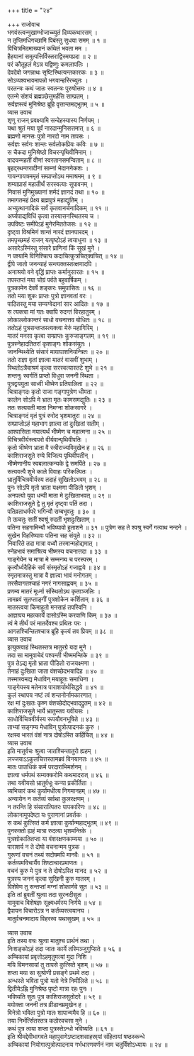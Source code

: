 +++
title = "२४"

+++
राजोवाच  
भगवंस्त्वन्मुखाम्भोजाच्च्युतं दिव्यकथारसम् ।  
न तृप्तिमधिगच्छामि पिबंस्तु सुधया समम् ॥ १ ॥  
विचित्रमिदमाख्यानं कथितं भवता मम ।  
हैहयानां समुत्पत्तिर्विस्तराद्विस्मयप्रदा ॥ २ ॥  
परं कौतूहलं मेऽत्र यद्विष्णुः कमलापतिः ।  
देवदेवो जगन्नाथः सृष्टिस्थित्यन्तकारकः ॥ ३ ॥  
सोऽप्यश्वभावमापन्नो भगवान्हरिरच्युतः ।  
परतन्त्रः कथं जातः स्वतन्त्रः पुरुषोत्तमः ॥ ४ ॥  
एतन्मे संशयं ब्रह्मञ्छेत्तुमर्हसि साम्प्रतम् ।  
सर्वज्ञस्त्वं मुनिश्रेष्ठ ब्रूहि वृत्तान्तमद्‌भुतम् ॥ ५ ॥  
व्यास उवाच  
शृणु राजन् प्रवक्ष्यामि सन्देहस्यास्य निर्णयम् ।  
यथा श्रुतं मया पूर्वं नारदान्मुनिसत्तमात् ॥ ६ ॥  
ब्रह्मणो मानसः पुत्रो नारदो नाम तापसः ।  
सर्वज्ञः सर्वगः शान्तः सर्वलोकप्रियः कविः ॥ ७ ॥  
स चैकदा मुनिश्रेष्ठो विचरन्पृथिवीमिमाम् ।  
वादयन्महतीं वीणां स्वरतानसमन्विताम् ॥ ८ ॥  
बृहद्‌रथन्तरादीनां साम्नां भेदाननेकशः ।  
गायन्गायत्रममृतं सम्प्राप्तोऽथ ममाश्रमम् ॥ ९ ॥  
शम्याप्रासं महातीर्थं सरस्वत्याः सुपावनम् ।  
निवासं मुनिमुख्यानां शर्मदं ज्ञानदं तथा ॥ १० ॥  
तमागतमहं प्रेक्ष्य ब्रह्मपुत्रं महाद्युतिम् ।  
अभ्युत्थानादिकं सर्वं कृतवानर्चनादिकम् ॥ ११ ॥  
अर्घ्यपाद्यविधिं कृत्वा तस्यासनस्थितस्य च ।  
उपविष्टः समीपेऽहं मुनेरमिततेजसः ॥ १२ ॥  
दृष्ट्वा विश्रमिणं शान्तं नारदं ज्ञानपारदम् ।  
तमपृच्छमहं राजन् यत्पृष्टोऽहं त्वयाधुना ॥ १३ ॥  
असारेऽस्मिंस्तु संसारे प्राणिनां किं सुखं मुने ।  
न पश्यामि विनिश्चित्य कदाचित्कुत्रचित्‌क्वचित् ॥ १४ ॥  
द्वीपे जातो जनन्याहं सन्त्यक्तस्तत्क्षणादपि ।  
अनाश्रयो वने वृद्धिं प्राप्तः कर्मानुसारतः ॥ १५ ॥  
तपस्तप्तं मया चोग्रं पर्वते बहुवार्षिकम् ।  
पुत्रकामेन देवर्षे शङ्करः समुपासितः ॥ १६ ॥  
ततो मया शुकः प्राप्तः पुत्रो ज्ञानवतां वरः ।  
पाठितस्तु मया सम्यग्वेदानां सार आदितः ॥ १७ ॥  
स त्यक्त्वा मां गतः क्वापि रुदन्तं विरहातुरम् ।  
लोकाल्लोकान्तरं साधो वचनात्तव बोधितः ॥ १८ ॥  
ततोऽहं पुत्रसन्तप्तस्त्यक्त्वा मेरुं महागिरिम् ।  
मातरं मनसा कृत्वा सम्प्राप्तः कुरुजाङ्गलम् ॥ १९ ॥  
पुत्रस्नेहादतितरां कृशाङ्गः शोकसंयुतः ।  
जानन्मिथ्येति संसारं मायापाशनियन्त्रितः ॥ २० ॥  
ततो राज्ञा वृतां ज्ञात्वा मातरं वासवीं शुभाम् ।  
स्थितोऽत्रैवाश्रमं कृत्वा सरस्वत्यास्तटे शुभे ॥ २१ ॥  
शन्तनुः स्वर्गतिं प्राप्तो विधुरा जननी स्थिता ।  
पुत्रद्वययुता साध्वी भीष्मेण प्रतिपालिता ॥ २२ ॥  
चित्राङ्गदः कृतो राजा गङ्गापुत्रेण धीमता ।  
कालेन सोऽपि मे भ्राता मृतः कामसमद्युतिः ॥ २३ ॥  
ततः सत्यवती माता निमग्ना शोकसागरे ।  
चित्राङ्गदं मृतं पुत्रं रुरोद भृशमातुरा ॥ २४ ॥  
सम्प्राप्तोऽहं महाभाग ज्ञात्वा तां दुःखितां सतीम् ।  
आश्वासिता मयात्यर्थं भीष्मेण च महात्मना ॥ २५ ॥  
विचित्रवीर्यस्त्वपरो वीर्यवान्पृथिवीपतिः ।  
कृतो भीष्मेण भ्राता वै स्त्रीराज्यविमुखेन ह ॥ २६ ॥  
काशिराजसुते रम्ये विजित्य पृथिवीपतीन् ।  
भीष्मेणानीय स्वबलात्कन्यके द्वे समर्पिते ॥ २७ ॥  
सत्यवत्यै शुभे काले विवाहः परिकल्पितः ।  
भ्रातुर्विचित्रवीर्यस्य तदाहं सुखितोऽभवम् ॥ २८ ॥  
पुनः सोऽपि मृतो भ्राता यक्ष्मणा पीडितो भृशम् ।  
अनपत्यो युवा धन्वी माता मे दुःखिताभवत् ॥ २९ ॥  
काशिराजसुते द्वे तु मृतं दृष्ट्वा पतिं तदा ।  
पतिव्रताधर्मपरे भगिन्यौ सम्बभूवतुः ॥ ३० ॥  
ते ऊचतुः सतीं श्वश्रूं रुदतीं भृशदुःखिताम् ।  
पतिना सहगामिन्यौ भविष्यावो हुताशने ॥ ३१ ॥
पुत्रेण सह ते श्वश्रु स्वर्गे गत्वाथ नन्दने ।  
सुखेन विहरिष्यावः पतिना सह संयुते ॥ ३२ ॥  
निवारिते तदा मात्रा वध्वौ तस्मान्महोद्यमात् ।  
स्नेहभावं समाश्रित्य भीष्मस्य वचनात्तदा ॥ ३३ ॥  
गाङ्गेयेन च मात्रा मे सम्मन्त्र्य च परस्परम् ।  
कृत्वौर्ध्वदैहिकं सर्वं संस्मृतोऽहं गजाह्वये ॥ ३४ ॥  
स्मृतमात्रस्तु मात्रा वै ज्ञात्वा भावं मनोगतम् ।  
तरसैवागतश्चाहं नगरं नागसाह्वयम् ॥ ३५ ॥  
प्रणम्य मातरं मूर्ध्ना संस्थितोऽथ कृताञ्जलिः ।  
तामब्रवं सुतप्ताङ्गीं पुत्रशोकेन कर्शिताम् ॥ ३६ ॥  
मातस्त्वया किमाहूतो मनसाहं तपस्विनि ।  
आज्ञापय महत्कार्ये दासोऽस्मि करवाणि किम् ॥ ३७ ॥  
त्वं मे तीर्थं परं मातर्देवश्च प्रथितः परः ।  
आगतश्चिन्तितश्चात्र ब्रूहि कृत्यं तव प्रियम् ॥ ३८ ॥  
व्यास उवाच  
इत्युक्त्वाहं स्थितस्तत्र मातुरग्रे यदा मुने ।  
तदा सा मामुवाचेदं पश्यन्ती भीष्ममन्तिके ॥ ३९ ॥  
पुत्र तेऽद्य मृतो भ्राता पीडितो राजयक्ष्मणा ।  
तेनाहं दुःखिता जाता वंशच्छेदभयादिह ॥ ४० ॥  
तस्मात्त्वमद्य मेधाविन् मयाहूतः समाधिना ।  
गाङ्गेयस्य मतेनात्र पाराशर्यार्थसिद्धये ॥ ४१ ॥  
कुलं स्थापय नष्टं त्वं शन्तनोर्नामकारणात् ।  
रक्ष मां दुःखतः कृष्ण वंशच्छेदोद्‌भवाद्‌द्रुतम् ॥ ४२ ॥  
काशिराजसुते भार्ये भ्रातुस्तव यवीयसः ।  
साधोर्विचित्रवीर्यस्य रूपयौवनभूषिते ॥ ४३ ॥  
ताभ्यां सङ्गम्य मेधाविन् पुत्रोत्पादनकं कुरु ।  
रक्षस्व भारतं वंशं नात्र दोषोऽस्ति कर्हिचित् ॥ ४४ ॥  
व्यास उवाच  
इति मातुर्वचः श्रुत्वा जातश्चिन्तातुरो ह्यहम् ।  
लज्जयाऽऽकुलचित्तस्तामब्रवं विनयानतः ॥ ४५ ॥  
मातः पापाधिकं कर्म परदाराभिमर्शनम् ।  
ज्ञात्वा धर्मपथं सम्यक्करोमि कथमादरात् ॥ ४६ ॥  
तथा यवीयसो भ्रातुर्वधूः कन्या प्रकीर्तिता ।  
व्यभिचारं कथं कुर्यामधीत्य निगमानहम् ॥ ४७ ॥  
अन्यायेन न कर्तव्यं सर्वथा कुलरक्षणम् ।  
न तरन्ति हि संसारात्पितरः पापकारिणः ॥ ४८ ॥  
लोकानामुपदेष्टा यः पुराणानां प्रवर्तकः ।  
स कथं कुत्सितं कर्म ज्ञात्वा कुर्यान्महाद्‌भुतम् ॥ ४९ ॥  
पुनरुक्तो ह्यहं मात्रा रुदत्या भृशमन्तिके ।  
पुत्रशोकातितप्ता या वंशरक्षणकाम्यया ॥ ५० ॥  
पाराशर्य न ते दोषो वचनान्मम पुत्रक ।  
गुरूणां वचनं तथ्यं सदोषमपि मानवैः ॥ ५१ ॥  
कर्तव्यमविचार्यैव शिष्टाचारप्रमाणतः ।  
वचनं कुरु मे पुत्र न ते दोषोऽस्ति मानद ॥ ५२ ॥  
पुत्रस्य जननं कृत्वा सुखिनी कुरु मातरम् ।  
विशेषेण तु सन्तप्तां मग्नां शोकार्णवे सुत ॥ ५३ ॥  
इति तां ब्रुवतीं श्रुत्वा तदा सुरनदीसुतः ।  
मामुवाच विशेषज्ञः सूक्ष्मधर्मस्य निर्णये ॥ ५४ ॥  
द्वैपायन विचारोऽत्र न कर्तव्यस्त्वयानघ ।  
मातुर्वचनमादाय विहरस्व यथासुखम् ॥ ५५ ॥  
  
व्यास उवाच  
इति तस्य वचः श्रुत्वा मातुश्च प्रार्थनं तथा ।  
निःशङ्कोऽहं तदा जातः कार्ये तस्मिञ्जुगुप्सिते ॥ ५६ ॥  
अम्बिकायां प्रवृत्तोऽहमृतुमत्यां मुदा निशि ।  
मयि विमनसायां तु तापसे कुत्सिते भृशम् ॥ ५७ ॥  
शप्ता मया सा सुश्रोणी प्रसङ्गे प्रथमे तदा ।  
अन्धस्ते भविता पुत्रो यतो नेत्रे निमीलिते ॥ ५८ ॥  
द्वितीयेऽह्नि मुनिश्रेष्ठ पृष्टो मात्रा रहः पुनः ।  
भविष्यति सुतः पुत्र काशिराजसुतोदरे ॥ ५९ ॥  
मयोक्ता जननी तत्र व्रीडानम्रमुखेन ह ।  
विनेत्रो भविता पुत्रो मातः शापान्ममैव हि ॥ ६० ॥  
तया निर्भर्त्सितस्तत्र कठोरवचसा मुने ।  
कथं पुत्र त्वया शप्ता पुत्रस्तेऽन्धो भविष्यति ॥ ६१ ॥  
इति श्रीमद्देवीभागवते महापुराणेऽष्टादशसाहस्र्यां संहितायां षष्ठस्कन्धे  
अम्बिकायां नियोगात्पुत्रोत्पादनाय गर्भधारणवर्णनं नाम चतुर्विंशोऽध्यायः ॥ २४ ॥
